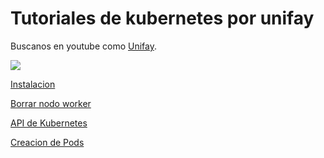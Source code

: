 # Tutoriales de kubernetes por unifay



Buscanos en youtube como [Unifay](https://www.youtube.com/channel/UC3HxAEFZa2VIxj8SzjvBisQ/ "Buscanos en youtube").


![](https://www.linuxfoundation.org/wp-content/uploads/2018/02/bg_post_kubernetes.png   )

[Instalacion](instalacion.md)

[Borrar nodo worker](borrarNodoK8s.md)

[API de Kubernetes](ApiKubernetes.md)

[Creacion de Pods](pods.md)

